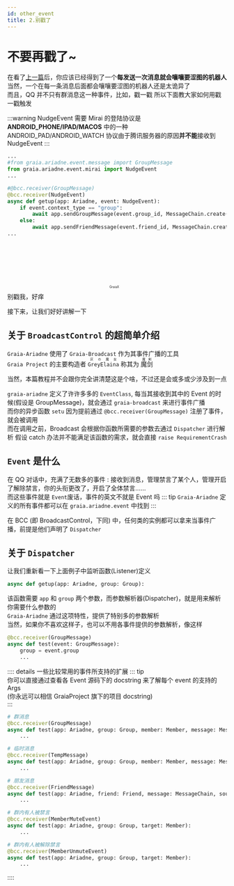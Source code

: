 ```yaml
---
id: other_event
title: 2.别戳了
---
```


# 不要再戳了~

在看了[上一篇](1_hello_ero)后，你应该已经得到了一个**每发送一次消息就会嚷嚷要涩图的机器人**  
当然，一个在每一条消息后面都会嚷嚷要涩图的机器人还是太诡异了  
而且，QQ 并不只有群消息这一种事件，比如，戳一戳
所以下面教大家如何用戳一戳触发

:::warning
NudgeEvent 需要 Mirai 的登陆协议是 **ANDROID_PHONE/IPAD/MACOS** 中的一种  
ANDROID_PAD/ANDROID_WATCH 协议由于腾讯服务器的原因**并不能**接收到 NudgeEvent
:::

```python
...
#from graia.ariadne.event.message import GroupMessage
from graia.ariadne.event.mirai import NudgeEvent
...

#@bcc.receiver(GroupMessage)
@bcc.receiver(NudgeEvent)
async def getup(app: Ariadne, event: NudgeEvent):
    if event.context_type == "group":
        await app.sendGroupMessage(event.group_id, MessageChain.create("别戳我，好痒"))
    else:
        await app.sendFriendMessage(event.friend_id, MessageChain.create("别戳我，好痒"))
...
```
<ChatPanel title="GraiaX-Community">
  <p align="center" style="font-size:0.5em">GraiaX <span style="display: inline-block; width: 1.5em; height: 1.5em;-webkit-mask:url(/images/2_poke.webp) no-repeat; -webkit-mask-size: 100% 100%;mask:url(/images/2_poke.webp) no-repeat; mask-size: 100% 100%;background:var(--c-text)"/> 戳了戳 EroEroBot 的 腰部</p>
  <ChatMessage name="EroEroBot" :avatar="$withBase('/avatar/ero.webp')">别戳我，好痒</ChatMessage>
</ChatPanel>

接下来，让我们好好讲解一下

## 关于 `BroadcastControl` 的超简单介绍

[>_<]: 这里很需要找个人改一下，我不会

`Graia-Ariadne` 使用了 `Graia-Broadcast` 作为其事件广播的工具  
`Graia Project` 的主要构造者
<ruby>
  `GreyElaina` <rp>(</rp><rt><span lang="ja">灰の魔女</span></rt><rp>)</rp>
</ruby>
称其为
<ruby>
  魔剑 <rp>(</rp><rt><span lang="ja">魔剣</span></rt><rp>)</rp>
</ruby> 

当然，本篇教程并不会跟你完全讲清楚这是个啥，不过还是会或多或少涉及到一点

`graia-ariadne` 定义了许许多多的 `EventClass`, 每当其接收到其中的 Event 的时候(假设是 GroupMessage)，就会通过 `graia-broadcast` 来进行事件广播  
而你的异步函数 `setu` 因为提前通过 `@bcc.receiver(GroupMessage)` 注册了事件，就会被调用  
而在调用之前，Broadcast 会根据你函数所需要的参数去通过 `Dispatcher` 进行解析
假设 catch 办法并不能满足该函数的需求，就会直接 `raise RequirementCrash`


## `Event` 是什么
在 QQ 对话中，充满了无数多的事件 : 接收到消息，管理禁言了某个人，管理开启了解除禁言，你的头衔更改了，开启了全体禁言......  
而这些事件就是 `Event`<Curtain>废话，事件的英文不就是 Event 吗</Curtain>
::: tip
`Graia-Ariadne` 定义的所有事件都可以在 `graia.ariadne.event` 中找到
:::

在 BCC (即 BroadcastControl，下同) 中，任何类的实例都可以拿来当事件广播，前提是他们声明了 `Dispatcher`



## 关于 `Dispatcher`

让我们重新看一下上面例子中监听函数(Listener)定义
```python
async def getup(app: Ariadne, group: Group):
```
该函数需要 `app` 和 `group` 两个参数，而参数解析器(Dispatcher)，就是用来解析你需要什么参数的  
`Graia-Ariadne` 通过这项特性，提供了特别多的参数解析  
当然，如果你不喜欢这样子，也可以不用各事件提供的参数解析，像这样
```python
@bcc.receiver(GroupMessage)
async def test(event: GroupMessage):
    group = event.group
    ...
```
:::: details 一些比较常用的事件所支持的扩展
::: tip  
你可以直接通过查看各 Event 源码下的 docstring 来了解每个 event 的支持的 Args  
(你永远可以相信 GraiaProject 旗下的项目 docstring)  
:::

```python
# 群消息
@bcc.receiver(GroupMessage)
async def test(app: Ariadne, group: Group, member: Member, message: MessageChain, source: Source):
    ...

# 临时消息
@bcc.receiver(TempMessage)
async def test(app: Ariadne, group: Group, member: Member, message: MessageChain, source: Source):
    ...

# 朋友消息
@bcc.receiver(FriendMessage)
async def test(app: Ariadne, friend: Friend, message: MessageChain, source: Source):
    ...

# 群内有人被禁言
@bcc.receiver(MemberMuteEvent)
async def test(app: Ariadne, group: Group, target: Member):
    ...

# 群内有人被解除禁言
@bcc.receiver(MemberUnmuteEvent)
async def test(app: Ariadne, group: Group, target: Member):
    ...
```
::::
